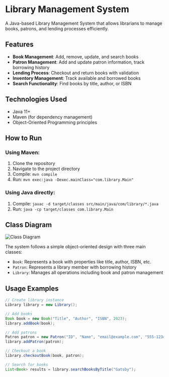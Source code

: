 # Library Management System

A Java-based Library Management System that allows librarians to manage books, patrons, and lending processes efficiently.

## Features

- **Book Management**: Add, remove, update, and search books
- **Patron Management**: Add and update patron information, track borrowing history
- **Lending Process**: Checkout and return books with validation
- **Inventory Management**: Track available and borrowed books
- **Search Functionality**: Find books by title, author, or ISBN

## Technologies Used

- Java 11+
- Maven (for dependency management)
- Object-Oriented Programming principles


## How to Run

### Using Maven:
1. Clone the repository
2. Navigate to the project directory
3. Compile: `mvn compile`
4. Run: `mvn exec:java -Dexec.mainClass="com.library.Main"`

### Using Java directly:
1. Compile: `javac -d target/classes src/main/java/com/library/*.java`
2. Run: `java -cp target/classes com.library.Main`

## Class Diagram

![Class Diagram](docs/class-diagram.png)

The system follows a simple object-oriented design with three main classes:
- `Book`: Represents a book with properties like title, author, ISBN, etc.
- `Patron`: Represents a library member with borrowing history
- `Library`: Manages all operations including book and patron management

## Usage Examples

```java
// Create library instance
Library library = new Library();

// Add books
Book book = new Book("Title", "Author", "ISBN", 2023);
library.addBook(book);

// Add patrons
Patron patron = new Patron("ID", "Name", "email@example.com", "555-1234");
library.addPatron(patron);

// Checkout a book
library.checkoutBook(book, patron);

// Search for books
List<Book> results = library.searchBooksByTitle("Gatsby");